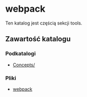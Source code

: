 # webpack

Ten katalog jest częścią sekcji tools.

## Zawartość katalogu

### Podkatalogi

- [Concepts/](Concepts/)

### Pliki

- [webpack](webpack)


